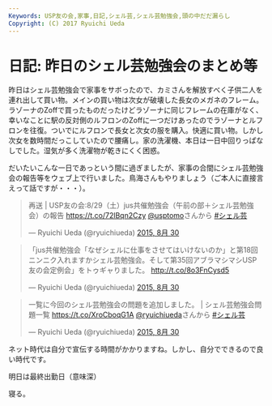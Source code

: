 ```yaml
---
Keywords: USP友の会,家事,日記,シェル芸,シェル芸勉強会,頭の中だだ漏らし
Copyright: (C) 2017 Ryuichi Ueda
---
```


# 日記: 昨日のシェル芸勉強会のまとめ等
昨日はシェル芸勉強会で家事をサボったので、カミさんを解放すべく子供二人を連れ出して買い物。メインの買い物は次女が破壊した長女のメガネのフレーム。ラゾーナのZoffで買ったものだったけどラゾーナに同じフレームの在庫がなく、幸いなことに駅の反対側のルフロンのZoffに一つだけあったのでラゾーナとルフロンを往復。ついでにルフロンで長女と次女の服を購入。快適に買い物。しかし次女を数時間だっこしていたので腰痛し。家の洗濯機、本日は一日中回りっぱなしでした。湿気が多く洗濯物が乾きにくく困惑。


だいたいこんな一日であっという間に過ぎましたが、家事の合間にシェル芸勉強会の報告等をウェブ上で行いました。鳥海さんもやりましょう（ご本人に直接言えって話ですが・・・）。

<blockquote class="twitter-tweet" lang="ja"><p lang="ja" dir="ltr">再送 | USP友の会:8/29（土）jus共催勉強会（午前の部＋シェル芸勉強会）の報告 <a href="https://t.co/72lBqn2Czy">https://t.co/72lBqn2Czy</a> <a href="https://twitter.com/usptomo">@usptomo</a>さんから <a href="https://twitter.com/hashtag/%E3%82%B7%E3%82%A7%E3%83%AB%E8%8A%B8?src=hash">#シェル芸</a></p>&mdash; Ryuichi Ueda (@ryuichiueda) <a href="https://twitter.com/ryuichiueda/status/637979676997058560">2015, 8月 30</a></blockquote>
<script async src="//platform.twitter.com/widgets.js" charset="utf-8"></script>

<blockquote class="twitter-tweet" lang="ja"><p lang="ja" dir="ltr">「jus共催勉強会「なぜシェルに仕事をさせてはいけないのか」と第18回ニンニク入れますかシェル芸勉強会。そして第35回アブラマシマシUSP友の会定例会」をトゥギャりました。 <a href="http://t.co/8o3FnCysd5">http://t.co/8o3FnCysd5</a></p>&mdash; Ryuichi Ueda (@ryuichiueda) <a href="https://twitter.com/ryuichiueda/status/637799363834568704">2015, 8月 30</a></blockquote>
<script async src="//platform.twitter.com/widgets.js" charset="utf-8"></script>

<blockquote class="twitter-tweet" lang="ja"><p lang="ja" dir="ltr">一覧に今回のシェル芸勉強会の問題を追加しました。 | シェル芸勉強会問題一覧 <a href="https://t.co/XroCboqG1A">https://t.co/XroCboqG1A</a> <a href="https://twitter.com/ryuichiueda">@ryuichiueda</a>さんから <a href="https://twitter.com/hashtag/%E3%82%B7%E3%82%A7%E3%83%AB%E8%8A%B8?src=hash">#シェル芸</a></p>&mdash; Ryuichi Ueda (@ryuichiueda) <a href="https://twitter.com/ryuichiueda/status/637967596696965121">2015, 8月 30</a></blockquote>
<script async src="//platform.twitter.com/widgets.js" charset="utf-8"></script>

ネット時代は自分で宣伝する時間がかかりますね。しかし、自分でできるので良い時代です。

明日は最終出勤日（意味深）


寝る。
